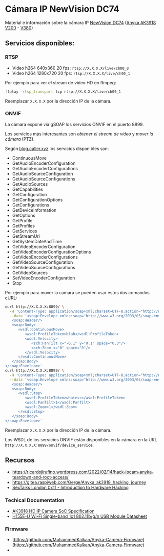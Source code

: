 # Cámara IP NewVision DC74 

Material e información sobre la cámara IP [NewVision DC74](https://www.newvision.com.ar/producto/camara-seguridad-ip-wifi-inalambrica-mini-newvision/) ([Anyka AK3918 V200](https://monitor.espec.ws/files/700cafec77419c2d7705f376c974b8d0ff72_986.pdf) - [V380](https://v380.org/))



## Servicios disponibles:

### RTSP

- Video h264 640x360 20 fps: `rtsp://X.X.X.X/live/ch00_0`
- Video h264 1280x720 20 fps: `rtsp://X.X.X.X/live/ch00_1`

Por ejemplo para ver el stream de video HD en ffmpeg:

```bash
ffplay -rtsp_transport tcp rtsp://X.X.X.X/live/ch00_1
```

Reemplazar `X.X.X.X` por la dirección IP de la cámara.

### ONVIF

La cámara expone via gSOAP los servicios ONVIF en el puerto 8899.

Los servicios más interesantes son _obtener el stream de video_ y _mover la cámara_ (PTZ).

Según [blog.caller.xyz](https://blog.caller.xyz/v380-ipcam-move-with-soap/) los servicios disponibles son:

* ContinuousMove
* GetAudioEncoderConfiguration
* GetAudioEncoderConfigurations
* GetAudioSourceConfiguration
* GetAudioSourceConfigurations
* GetAudioSources
* GetCapabilities
* GetConfiguration
* GetConfigurationOptions
* GetConfigurations
* GetDeviceInformation
* GetOptions
* GetProfile
* GetProfiles
* GetServices
* GetStreamUri
* GetSystemDateAndTime
* GetVideoEncoderConfiguration
* GetVideoEncoderConfigurationOptions
* GetVideoEncoderConfigurations
* GetVideoSourceConfiguration
* GetVideoSourceConfigurations
* GetVideoSources
* SetVideoEncoderConfiguration
* Stop

Por ejemplo para mover la camara se pueden usar estos dos comandos cURL:

```bash
curl http://X.X.X.X:8899/ \
  -H 'Content-Type: application/soap+xml;charset=UTF-8;action="http://www.onvif.org/ver20/ptz/wsdl/ContinuousMove"' \
  --data '<soap:Envelope xmlns:soap="http://www.w3.org/2003/05/soap-envelope" xmlns:wsdl="http://www.onvif.org/ver20/ptz/wsdl" xmlns:sch="http://www.onvif.org/ver10/schema">
   <soap:Header/>
   <soap:Body>
      <wsdl:ContinuousMove>
         <wsdl:ProfileToken>blah</wsdl:ProfileToken>
         <wsdl:Velocity>
            <sch:PanTilt x="-0.1" y="0.1" space="0.3"/>
            <sch:Zoom x="0" space="0"/>
         </wsdl:Velocity>
      </wsdl:ContinuousMove>
   </soap:Body>
</soap:Envelope>'
curl http://X.X.X.X:8899/ \
  -H 'Content-Type: application/soap+xml;charset=UTF-8;action="http://www.onvif.org/ver20/ptz/wsdl/Stop"' \
  --data '<soap:Envelope xmlns:soap="http://www.w3.org/2003/05/soap-envelope" xmlns:wsdl="http://www.onvif.org/ver20/ptz/wsdl">
   <soap:Header/>
   <soap:Body>
      <wsdl:Stop>
         <wsdl:ProfileToken>whatevs</wsdl:ProfileToken>
         <wsdl:PanTilt>1</wsdl:PanTilt>
         <wsdl:Zoom>1</wsdl:Zoom>
      </wsdl:Stop>
   </soap:Body>
</soap:Envelope>'
```

Reemplazar `X.X.X.X` por la dirección IP de la cámara.

Los WSDL de los servicios ONVIF están disponibles en la cámara en la URL `http://X.X.X.X:8899/onvif/device_service`.

## Recursos

- https://ricardojlrufino.wordpress.com/2022/02/14/hack-ipcam-anyka-teardown-and-root-access/
- https://gitea.raspiweb.com/Gerge/Anyka_ak3918_hacking_journey
- [SecTalks London 0x11 - Introduction to Hardware Hacking](docs/SecTalks_London_0x11-Hardware_Workshop.pdf)

### Techical Documentation

- [AK3918 HD IP Camera SoC Specification](docs/AK3918_HD_IP_Camera_SoC-specs.pdf)
- [H155E-U Wi-Fi Single-band 1x1 802.11b/g/n USB Module Datasheet](docs/H155E-U_SV6155P_wifi-module-specs.pdf)

### Firmware

- [https://github.com/MuhammedKalkan/Anyka-Camera-Firmware](https://github.com/MuhammedKalkan/Anyka-Camera-Firmware)
- 